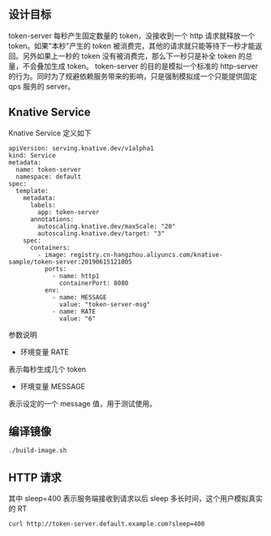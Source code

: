 ## 设计目标

token-server 每秒产生固定数量的 token，没接收到一个 http 请求就释放一个 token。如果"本秒"产生的 token 被消费完，其他的请求就只能等待下一秒才能返回。另外如果上一秒的 token 没有被消费完，那么下一秒只是补全 token 的总量，不会叠加生成 token。
token-server 的目的是模拟一个标准的 http-server 的行为。同时为了规避依赖服务带来的影响，只是强制模拟成一个只能提供固定 qps 服务的 server。

## Knative Service 

Knative Service 定义如下

```
apiVersion: serving.knative.dev/v1alpha1
kind: Service
metadata:
  name: token-server
  namespace: default
spec:
  template:
    metadata:
      labels:
        app: token-server
      annotations:
        autoscaling.knative.dev/maxScale: "20"
        autoscaling.knative.dev/target: "3"
    spec:
      containers:
        - image: registry.cn-hangzhou.aliyuncs.com/knative-sample/token-server:20190615121805
          ports:
            - name: http1
              containerPort: 8080
          env:
            - name: MESSAGE
              value: "token-server-msg"
            - name: RATE
              value: "6"
```

参数说明
- 环境变量 RATE

表示每秒生成几个 token

- 环境变量 MESSAGE 

表示设定的一个 message 值，用于测试使用。

## 编译镜像

`./build-image.sh`

## HTTP 请求 

其中 sleep=400 表示服务端接收到请求以后 sleep 多长时间，这个用户模拟真实的 RT 
```
curl http://token-server.default.example.com?sleep=400 
```

